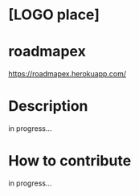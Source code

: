 # [LOGO place]

# roadmapex
https://roadmapex.herokuapp.com/

# Description
in progress...

# How to contribute
in progress...
